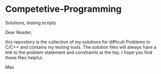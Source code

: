 # Competetive-Programming
Solutions, testing scripts

Dear Reader,

this repository is the collection of my solutions for difficult Problems in C/C++ and contains my testing tools.
The solution files will always have a link to the problem statement and constraints at the top.
I hope you find these files helpful.

Max
